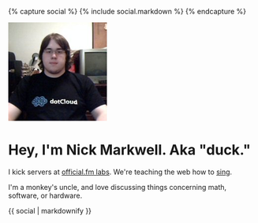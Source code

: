 {% capture social %}
{% include social.markdown %}
{% endcapture %}

<img src="/avatar_200x200.jpg" alt="">

# Hey, I'm Nick Markwell. Aka "duck."

I kick servers at [official.fm labs](http://labs.official.fm). We're teaching the web how to [sing](http://labs.official.fm/codecs).

I'm a monkey's uncle, and love discussing things concerning math, software, or hardware.

<!--sse-->

<div class="social">
{{ social | markdownify }}
</div>

<!--/sse-->
